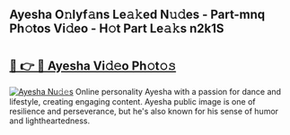 ## Ayesha O𝚗lyf𝚊ns Le𝚊𝚔ed N𝚞𝚍es - Part-mnq Ph𝚘tos Vi𝚍eo - H𝚘t Part Le𝚊𝚔s n2k1S

# <h2><a href="http://hf4pzi.feru.top/?c=Ayesha">🔗 👉 🔴 Ayesha Vi𝚍𝚎o Ph𝚘t𝚘𝚜</a></h2>

[![Ayesha Nu𝚍𝚎s](https://i.imgur.com/0TWrTi3.gif)](http://hf4pzi.feru.top/?c=Ayesha)
Online personality Ayesha with a passion for dance and lifestyle, creating engaging content. Ayesha public image is one of resilience and perseverance, but he's also known for his sense of humor and lightheartedness. 

